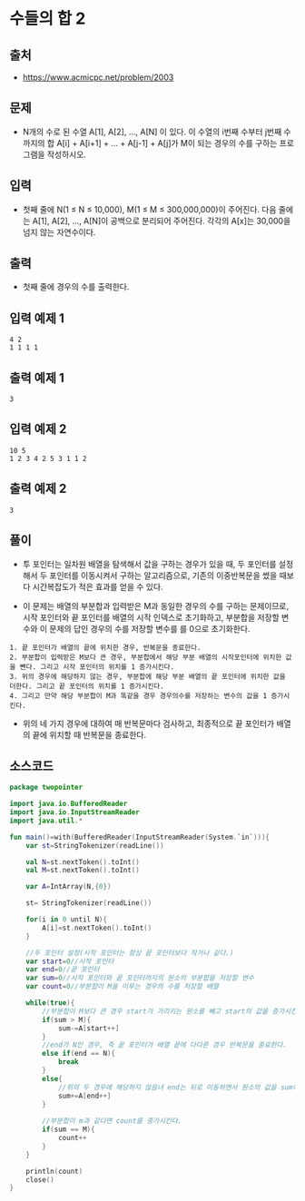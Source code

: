 # 수들의 합 2

## 출처

* https://www.acmicpc.net/problem/2003

## 문제

* N개의 수로 된 수열 A[1], A[2], …, A[N] 이 있다. 이 수열의 i번째 수부터 j번째 수까지의 합 A[i] + A[i+1] + … + A[j-1] + A[j]가 M이 되는 경우의 수를 구하는 프로그램을 작성하시오.

## 입력

* 첫째 줄에 N(1 ≤ N ≤ 10,000), M(1 ≤ M ≤ 300,000,000)이 주어진다. 다음 줄에는 A[1], A[2], …, A[N]이 공백으로 분리되어 주어진다. 각각의 A[x]는 30,000을 넘지 않는 자연수이다.

## 출력

* 첫째 줄에 경우의 수를 출력한다.

## 입력 예제 1

```
4 2
1 1 1 1
```

## 출력 예제 1

```
3
```

## 입력 예제 2

```
10 5
1 2 3 4 2 5 3 1 1 2
```

## 출력 예제 2

```
3
```

## 풀이

* 투 포인터는 일차원 배열을 탐색해서 값을 구하는 경우가 있을 때, 두 포인터를 설정해서 두 포인터를 이동시켜서 구하는 알고리즘으로, 기존의 이중반복문을 썼을 때보다 시간복잡도가 적은 효과를 얻을 수 있다.

* 이 문제는 배열의 부분합과 입력받은 M과 동일한 경우의 수를 구하는 문제이므로, 시작 포인터와 끝 포인터를 배열의 시작 인덱스로 초기화하고, 부분합을 저장할 변수와 이 문제의 답인 경우의 수를 저장할 변수를 를 0으로 초기화한다.

```
1. 끝 포인터가 배열의 끝에 위치한 경우, 반복문을 종료한다.
2. 부분합이 입력받은 M보다 큰 경우, 부분합에서 해당 부분 배열의 시작포인터에 위치한 값을 뺀다. 그리고 시작 포인터의 위치를 1 증가시킨다.
3. 위의 경우에 해당하지 않는 경우, 부분합에 해당 부분 배열의 끝 포인터에 위치한 값을 더한다. 그리고 끝 포인터의 위치를 1 증가시킨다.
4. 그리고 만약 해당 부분합이 M과 똑같을 경우 경우의수를 저장하는 변수의 값을 1 증가시킨다.
```

* 위의 네 가지 경우에 대하여 매 반복문마다 검사하고, 최종적으로 끝 포인터가 배열의 끝에 위치할 때 반복문을 종료한다.

## 소스코드

```kotlin
package twopointer

import java.io.BufferedReader
import java.io.InputStreamReader
import java.util.*

fun main()=with(BufferedReader(InputStreamReader(System.`in`))){
    var st=StringTokenizer(readLine())

    val N=st.nextToken().toInt()
    val M=st.nextToken().toInt()

    var A=IntArray(N,{0})

    st= StringTokenizer(readLine())

    for(i in 0 until N){
        A[i]=st.nextToken().toInt()
    }

    //두 포인터 설정(시작 포인터는 항상 끝 포인터보다 작거나 같다.)
    var start=0//시작 포인터
    var end=0//끝 포인터
    var sum=0//시작 포인터와 끝 포인터까지의 원소의 부분합을 저장할 변수
    var count=0//부분합이 M을 이루는 경우의 수를 저장할 배열

    while(true){
        //부분합이 M보다 큰 경우 start가 가리키는 원소를 빼고 start의 값을 증가시킨다. 즉 start 뒤로 이동
        if(sum > M){
            sum-=A[start++]
        }
        //end가 N인 경우, 즉 끝 포인터가 배열 끝에 다다른 경우 반복문을 종료한다.
        else if(end == N){
            break
        }
        else{
            //위의 두 경우에 해당하지 않음녀 end는 뒤로 이동하면서 원소의 값을 sum에 더한다.
            sum+=A[end++]
        }
        
        //부분합이 m과 같다면 count를 증가시킨다.
        if(sum == M){
            count++
        }
    }

    println(count)
    close()
}
```

